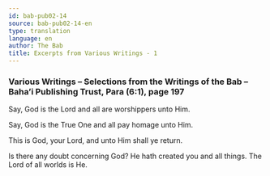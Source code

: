 ```yaml
---
id: bab-pub02-14
source: bab-pub02-14-en
type: translation
language: en
author: The Bab
title: Excerpts from Various Writings - 1
---
```

### Various Writings – Selections from the Writings of the Bab – Baha’i Publishing Trust, Para (6:1), page 197

Say, God is the Lord and all are worshippers unto Him.

Say, God is the True One and all pay homage unto Him.

This is God, your Lord, and unto Him shall ye return.

Is there any doubt concerning God? He hath created you and all things. The Lord of all worlds is He.